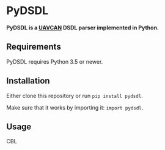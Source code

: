 PyDSDL
======

**PyDSDL is a [UAVCAN](https://uavcan.org) DSDL parser implemented in Python.**

## Requirements

PyDSDL requires Python 3.5 or newer.

## Installation

Either clone this repository or run `pip install pydsdl`.

Make sure that it works by importing it: `import pydsdl`.

## Usage

CBL
